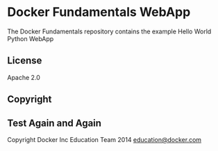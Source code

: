 Docker Fundamentals WebApp
==========================

The Docker Fundamentals repository contains the example Hello World Python WebApp

## License

Apache 2.0

## Copyright

## Test Again and Again

Copyright Docker Inc Education Team 2014 <education@docker.com>
